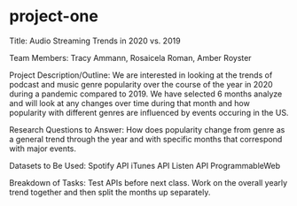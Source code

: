 # project-one

Title: Audio Streaming Trends in 2020 vs. 2019

Team Members: Tracy Ammann, Rosaicela Roman, Amber Royster

Project Description/Outline:
We are interested in looking at the trends of podcast and music genre popularity over the course of the year in 2020 during a pandemic compared to 2019. We have selected 6 months analyze and will look at any changes over time during that month and how popularity with different genres are influenced by events occuring in the US. 

Research Questions to Answer:
How does popularity change from genre as a general trend through the year and with specific months that correspond with major events.

Datasets to Be Used:
Spotify API
iTunes API
Listen API
ProgrammableWeb

Breakdown of Tasks:
Test APIs before next class.
Work on the overall yearly trend together and then split the months up separately. 
